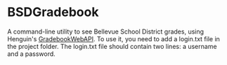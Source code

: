 BSDGradebook
============

A command-line utility to see Bellevue School District grades, using Henguin's [GradebookWebAPI](https://github.com/Henguin1001/GradebookWebAPI). To use it, you need to add a login.txt file in the project folder. The login.txt file should contain two lines: a username and a password.
